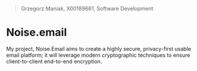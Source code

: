 > Grzegorz Maniak, X00189661, Software Development

# Noise.email

My project, Noise.Email aims to create a highly secure, privacy-first usable email platform; it will leverage
modern cryptographic techniques to ensure client-to-client end-to-end encryption.